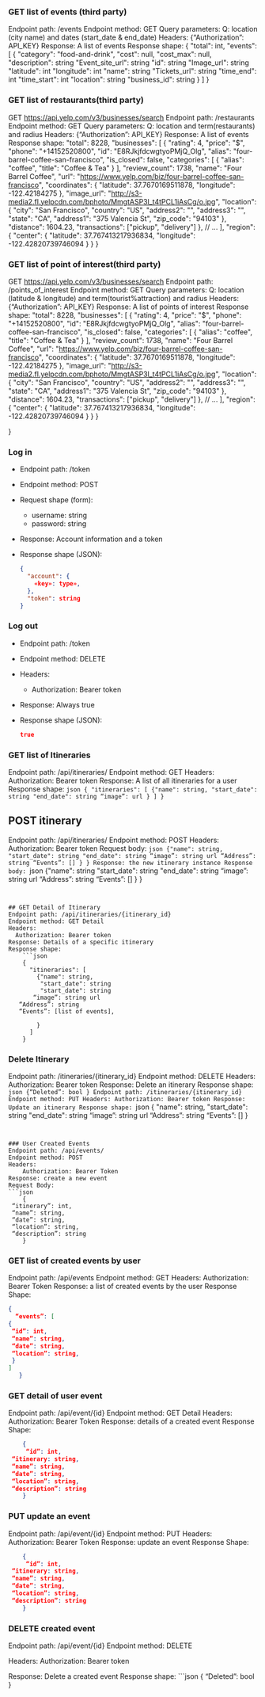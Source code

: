 ### GET list of events (third party)
Endpoint path: /events
Endpoint method: GET
Query parameters:
	Q: location (city name) and dates (start_date & end_date)
Headers:
	{“Authorization”: API_KEY}
Response: A list of events
Response shape: {
    "total": int,
    "events": [
        {
            "category": "food-and-drink",
            "cost": null,
            "cost_max": null,
            "description": string
            "Event_site_url": string
            "id": string
            "Image_url": string
            "latitude": int
            "longitude": int
            "name": string
            "Tickets_url": string
            "time_end": int
            "time_start": int
            "location": string
            "business_id": string
            }
    ]
}


### GET list of restaurants(third party)
GET https://api.yelp.com/v3/businesses/search
Endpoint path: /restaurants
Endpoint method: GET
Query parameters:
	Q: location and term(restaurants) and radius
Headers:
	{“Authorization”: API_KEY}
Response: A list of events
Response shape:
  "total": 8228,
  "businesses": [
    {
      "rating": 4,
      "price": "$",
      "phone": "+14152520800",
      "id": "E8RJkjfdcwgtyoPMjQ_Olg",
      "alias": "four-barrel-coffee-san-francisco",
      "is_closed": false,
      "categories": [
        {
          "alias": "coffee",
          "title": "Coffee & Tea"
        }
      ],
      "review_count": 1738,
      "name": "Four Barrel Coffee",
      "url": "https://www.yelp.com/biz/four-barrel-coffee-san-francisco",
      "coordinates": {
        "latitude": 37.7670169511878,
        "longitude": -122.42184275
      },
      "image_url": "http://s3-media2.fl.yelpcdn.com/bphoto/MmgtASP3l_t4tPCL1iAsCg/o.jpg",
      "location": {
        "city": "San Francisco",
        "country": "US",
        "address2": "",
        "address3": "",
        "state": "CA",
        "address1": "375 Valencia St",
        "zip_code": "94103"
      },
      "distance": 1604.23,
      "transactions": ["pickup", "delivery"]
    },
    // ...
  ],
  "region": {
    "center": {
      "latitude": 37.767413217936834,
      "longitude": -122.42820739746094
    }
  }
}

### GET list of point of interest(third party)
GET https://api.yelp.com/v3/businesses/search
Endpoint path: /points_of_interest
Endpoint method: GET
Query parameters:
	Q: location (latitude & longitude) and term(tourist%attraction) and radius
Headers:
	{“Authorization”: API_KEY}
Response: A list of points of interest
Response shape:
  "total": 8228,
  "businesses": [
    {
      "rating": 4,
      "price": "$",
      "phone": "+14152520800",
      "id": "E8RJkjfdcwgtyoPMjQ_Olg",
      "alias": "four-barrel-coffee-san-francisco",
      "is_closed": false,
      "categories": [
        {
          "alias": "coffee",
          "title": "Coffee & Tea"
        }
      ],
      "review_count": 1738,
      "name": "Four Barrel Coffee",
      "url": "https://www.yelp.com/biz/four-barrel-coffee-san-francisco",
      "coordinates": {
        "latitude": 37.7670169511878,
        "longitude": -122.42184275
      },
      "image_url": "http://s3-media2.fl.yelpcdn.com/bphoto/MmgtASP3l_t4tPCL1iAsCg/o.jpg",
      "location": {
        "city": "San Francisco",
        "country": "US",
        "address2": "",
        "address3": "",
        "state": "CA",
        "address1": "375 Valencia St",
        "zip_code": "94103"
      },
      "distance": 1604.23,
      "transactions": ["pickup", "delivery"]
    },
    // ...
  ],
  "region": {
    "center": {
      "latitude": 37.767413217936834,
      "longitude": -122.42820739746094
    }
  }
}

}

### Log in
* Endpoint path: /token
* Endpoint method: POST

* Request shape (form):
  * username: string
  * password: string

* Response: Account information and a token
* Response shape (JSON):
    ```json
    {
      "account": {
        «key»: type»,
      },
      "token": string
    }
    ```

### Log out
* Endpoint path: /token
* Endpoint method: DELETE

* Headers:
  * Authorization: Bearer token

* Response: Always true
* Response shape (JSON):
    ```json
    true
    ```

### GET list of Itineraries
Endpoint path: /api/itineraries/
Endpoint method: GET
Headers:
  Authorization: Bearer token
Response: A list of all itineraries for a user
Response shape:
    ```json
    {
      "itineraries": [
        {"name": string,
         "start_date": string
         "end_date": string
	   “image”: url
        }
      ]
    }
    ```


## POST itinerary
Endpoint path: /api/itineraries/
Endpoint method: POST
Headers:
  Authorization: Bearer token
Request body:
    ```json
        {"name": string,
         "start_date": string
         "end_date": string
	   “image”: string url
   “Address”: string
   “Events”: []
        }
    }
Response: the new itinerary instance
Response body:
	```json
        {"name": string
         "start_date": string
         "end_date": string
	     “image”: string url
         “Address”: string
         “Events”: []
        }
    }
```


## GET Detail of Itinerary
Endpoint path: /api/itineraries/{itinerary_id}
Endpoint method: GET Detail
Headers:
  Authorization: Bearer token
Response: Details of a specific itinerary
Response shape:
    ```json
    {
      "itineraries": [
        {"name": string,
         "start_date": string
         "start_date": string
	   “image”: string url
   “Address”: string
   “Events”: [list of events],

        }
      ]
    }
```


### Delete Itinerary
Endpoint path: /itineraries/{itinerary_id}
Endpoint method: DELETE
Headers:
  Authorization: Bearer token
Response: Delete an itinerary
Response shape:
    ```json
    {“Deleted”: bool
    }
Endpoint path: /itineraries/{itinerary_id}
Endpoint method: PUT
Headers:
  Authorization: Bearer token
Response: Update an itinerary
Response shape:
    ```json
    {
   "name": string,
         "start_date": string
         "end_date": string
	   “image”: string url
   “Address”: string
   “Events”: []
        }
```


### User Created Events
Endpoint path: /api/events/
Endpoint method: POST
Headers:
	Authorization: Bearer Token
Response: create a new event
Request Body:
```json
    {
 “itinerary”: int,
 “name”: string,
 “date”: string,
 “location”: string,
 “description”: string
    }
```


### GET list of created events by user
Endpoint path: /api/events
Endpoint method: GET
Headers:
	Authorization: Bearer Token
Response: a list of created events by the user
Response Shape:
```json
{
  “events”: [
{
 “id”: int,
 “name”: string,
 “date”: string,
 “location”: string,
 }
]
   }
```

### GET detail of user event
Endpoint path: /api/event/{id}
Endpoint method: GET Detail
Headers:
	Authorization: Bearer Token
Response: details of a created event
Response Shape:

```json
    {
	 “id”: int,
 “itinerary: string,
 “name”: string,
 “date”: string,
 “location”: string,
 “description”: string
    }
```


### PUT update an event
Endpoint path: /api/event/{id}
Endpoint method: PUT
Headers:
	Authorization: Bearer Token
Response: update an event
Response Shape:

```json
    {
	 “id”: int,
 “itinerary: string,
 “name”: string,
 “date”: string,
 “location”: string,
 “description”: string
    }
```


### DELETE created event
Endpoint path: /api/event/{id}
Endpoint method: DELETE

Headers:
  Authorization: Bearer token

Response: Delete a created event
Response shape:
    ```json
    {
“Deleted”: bool
    }
